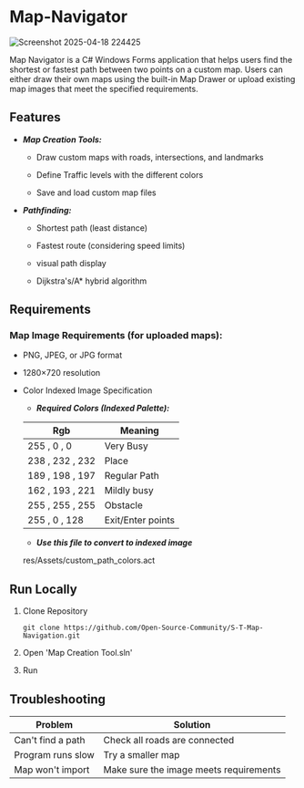 
# Map-Navigator

![Screenshot 2025-04-18 224425](https://github.com/user-attachments/assets/1e51eb83-f426-4bb0-bfdb-b079db49c01f)


Map Navigator is a C# Windows Forms application that helps users find the shortest or fastest path between two points on a custom map. Users can either draw their own maps using the built-in Map Drawer or upload existing map images that meet the specified requirements.


## Features
- ***Map Creation Tools:***

    - Draw custom maps with roads, intersections, and landmarks

    - Define Traffic levels with the different colors

    - Save and load custom map files

- ***Pathfinding:***
    - Shortest path (least distance)

    - Fastest route (considering speed limits)

    - visual path display

    - Dijkstra's/A* hybrid algorithm
## Requirements

### Map Image Requirements (for uploaded maps):

- PNG, JPEG, or JPG format

- 1280×720 resolution

- Color Indexed Image Specification

    - ***Required Colors (Indexed Palette):***
  
     | Rgb| Meaning |
     |----------|----------|
     |255 , 0 , 0 | Very Busy|
     |238 , 232 , 232| Place|
     |189 , 198 , 197| Regular Path|
     |162 , 193 , 221| Mildly busy|
     |255 , 255 , 255| Obstacle|
     |255 , 0 , 128 |Exit/Enter points|

    - ***Use this file to convert to indexed image***
      
     res/Assets/custom_path_colors.act
     




## Run Locally

 1. Clone Repository

        git clone https://github.com/Open-Source-Community/S-T-Map-Navigation.git


2. Open 'Map Creation Tool.sln' 

3. Run

## Troubleshooting  

| Problem | Solution |
|---------|----------|
| Can't find a path | Check all roads are connected |
| Program runs slow | Try a smaller map |
| Map won't import | Make sure the image meets requirements |





    

